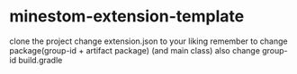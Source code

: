 # minestom-extension-template
clone the project
change extension.json to your liking
remember to change package(group-id + artifact package) (and main class)
also change group-id build.gradle
